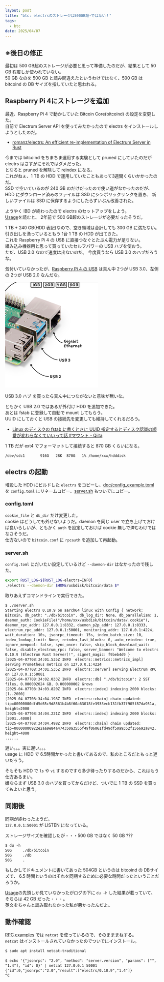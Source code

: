 ```yaml
---
layout: post
title: "btc: electrsのストレージは500GB超→ではない！"
tags:
  - btc
date: 2025/04/07
---
```


## ※後日の修正

最初は 500 GB超のストレージが必要と思って準備したのだが、結果として 50 GB 程度しか使われていない。  
50 GB なのを 500 GB と読み間違えたというわけではなく、500 GB は bitcoind の DB サイズを指していたと思われる。  

## Raspberry Pi 4にストレージを追加

最近、Raspberry Pi 4 で動かしていた Bitcoin Core(bitcoind) の設定を変更した。  
自前で Electrum Server API を使ってみたかったので electrs をインストールしようとしたのだ。

* [romanz/electrs: An efficient re-implementation of Electrum Server in Rust](https://github.com/romanz/electrs)

今までは bitcoind をちまちま運用する実験として pruned にしていたのだが electrs はさすがにそれではダメだった。  
となると pruned を解除して reindex になる。  
これがねぇ、1 TB の HDD で運用していたこともあって3週間くらいかかったのだ。  
SSD で空いているのが 240 GB のだけだったので使い道がなかったのだが、
HDD にダウンロード済みのファイルは SSD にシンボリックリンクを置き、
新しいファイルは SSD に保存するようにしたらずいぶん改善された。

ようやく IBD が終わったので electrs のセットアップをしよう。  
[Usage](https://github.com/romanz/electrs/blob/master/doc/usage.md#usage)を読むと、
2年前で 500 GB超のストレージが必要だったそうだ。  

1 TB + 240 GB(HDD 表記)なので、空き領域は合計しても 300 GB に満たない。  
引き出しを漁っているともう 1台 1 TB の HDD が出てきた。  
これを Raspberry Pi 4 の USB に直接つなぐとたぶん電力が足りない。  
組み込み機器用と思って買っていたセルフパワーの USB ハブを使おう。  
ただ、USB 2.0 なので速度は出ないのだ。
今度買うなら USB 3.0 のハブだろうな。

気付いていなかったが、[Raspberry Pi 4 の USB](https://www.raspberrypi.com/products/raspberry-pi-4-model-b/) は真ん中 2つが USB 3.0、左側の 2つが USB 2.0 なんだな。

![image](images/20250407a-1.png)

USB 3.0 ハブ を買ったら真ん中につながないと意味が無いな。

ともかく USB 2.0 ではあるが外付け HDD を追加できた。  
あとは fstab に登録して自動で mount してもらう。  
UUID にしておくと USB の接続先を変更しても維持してくれるだろう。

* [Linux のディスクの fstab に書くときに UUID 指定するとディスク認識の順番が変わらなくていいって話 #マウント - Qiita](https://qiita.com/wnoguchi/items/b31e268b6b7236cdf8db)

1 TB だが ext4 でフォーマットして接続すると 870 GB くらいになる。

```
/dev/sdc1       916G   28K  870G   1% /home/xxx/hdddisk
```

## electrs の起動

増設した HDD にビルドした `electrs` をコピーし、[doc/config_example.toml](https://github.com/romanz/electrs/blob/v0.10.9/doc/config_example.toml) を `config.toml` にリネームコピー、[server.sh](https://github.com/romanz/electrs/blob/v0.10.9/server.sh) もついでにコピー。  

### config.toml

`cookie_file` と `db_dir` だけ変更した。  
cookie はどうしても外せないようだ。daemon を同じ user で立ち上げておけば良いらしいが、ともかく `auth` を設定しておけば cookie 無しで済むわけではなさそうだ。  
仕方ないので `bitcoin.conf` に `rpcauth` を追加して再起動。

### server.sh

`config.toml` にだいたい設定しているけど `--daemon-dir` はなかったので残した。

```bash
export RUST_LOG=${RUST_LOG-electrs=INFO}
./electrs --daemon-dir $HOME/usbdisk/bitcoin/data $*
```

取りあえずコマンドラインで実行できた。

```console
$ ./server.sh
Starting electrs 0.10.9 on aarch64 linux with Config { network: Bitcoin, db_path: "./db/bitcoin", db_log_dir: None, db_parallelism: 1, daemon_auth: CookieFile("/home/xxx/usbdisk/bitcoin/data/.cookie"), daemon_rpc_addr: 127.0.0.1:8332, daemon_p2p_addr: 127.0.0.1:8333, electrum_rpc_addr: 127.0.0.1:50001, monitoring_addr: 127.0.0.1:4224, wait_duration: 10s, jsonrpc_timeout: 15s, index_batch_size: 10, index_lookup_limit: None, reindex_last_blocks: 0, auto_reindex: true, ignore_mempool: false, sync_once: false, skip_block_download_wait: false, disable_electrum_rpc: false, server_banner: "Welcome to electrs 0.10.9 (Electrum Rust Server)!", signet_magic: f9beb4d9 }
[2025-04-07T08:34:01.535Z INFO  electrs::metrics::metrics_impl] serving Prometheus metrics on 127.0.0.1:4224
[2025-04-07T08:34:01.535Z INFO  electrs::server] serving Electrum RPC on 127.0.0.1:50001
[2025-04-07T08:34:02.033Z INFO  electrs::db] "./db/bitcoin": 2 SST files, 0.000002024 GB, 0.000000002 Grows
[2025-04-07T08:34:03.820Z INFO  electrs::index] indexing 2000 blocks: [1..2000]
[2025-04-07T08:34:04.198Z INFO  electrs::chain] chain updated: tip=00000000dfd5d65c9d8561b4b8f60a63018fe3933ecb131fb37f905f87da951a, height=2000
[2025-04-07T08:34:04.221Z INFO  electrs::index] indexing 2000 blocks: [2001..4000]
[2025-04-07T08:34:04.498Z INFO  electrs::chain] chain updated: tip=00000000922e2aa9e84a474350a3555f49f06061fd49df50a9352f156692a842, height=4000
......
```

遅い。。。実に遅い。。。  
usage に HDD で 6.5時間かかったと書いてあるので、私のところだともっと遅いだろう。

そもそも HDD で `ls` や `vi` するのですら多少待ったりするのだから、これはもう仕方あるまい。  
嫌ならまず USB 3.0 のハブを買ってからだけど、ついでに 1 TB の SSD を買ってもよいと思う。

## 同期後

同期が終わったようだ。  
`127.0.0.1:50001` が LISTEN になっている。

ストレージサイズを確認したが・・・500 GB ではなく 50 GB ???

```console
$ du -h
50G     ./db/bitcoin
50G     ./db
50G     .
```

もしかしてドキュメントに書いてあった 504GB というのは bitcoind の DBサイズで、
6.5 時間というのはそれを同期するために必要な時間だったということだろうか。

[Usage](https://github.com/romanz/electrs/blob/master/doc/usage.md#usage)の先頭しか見ていなかったがログの下に `du -h` した結果が載っていて、そちらは 42 GB だった・・・。  
英文をちゃんと読み取れなかった私が悪かったんだよ。

## 動作確認

[RPC examples](https://github.com/romanz/electrs/blob/v0.10.9/doc/usage.md#rpc-examples) では `netcat` を使っているので、そのまままねする。  
`netcat` はインストールされていなかったのでついでにインストール。

```console
$ sudo apt install netcat-traditional

$ echo '{"jsonrpc": "2.0", "method": "server.version", "params": ["", "1.4"], "id": 0}' | netcat 127.0.0.1 50001
{"id":0,"jsonrpc":"2.0","result":["electrs/0.10.9","1.4"]}
^C
```
